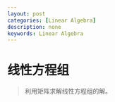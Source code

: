 ```yaml
---
layout: post
categories: [Linear Algebra]
description: none
keywords: Linear Algebra
---
```

# 线性方程组
> 利用矩阵求解线性方程组的解。
